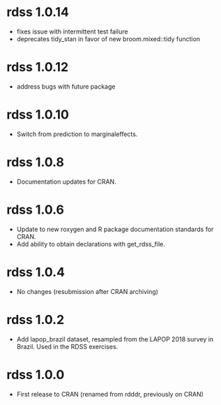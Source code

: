 # rdss 1.0.14

* fixes issue with intermittent test failure
* deprecates tidy_stan in favor of new broom.mixed::tidy function

# rdss 1.0.12

* address bugs with future package

# rdss 1.0.10

* Switch from prediction to marginaleffects.

# rdss 1.0.8

* Documentation updates for CRAN.

# rdss 1.0.6

* Update to new roxygen and R package documentation standards for CRAN.
* Add ability to obtain declarations with get_rdss_file.

# rdss 1.0.4

* No changes (resubmission after CRAN archiving)

# rdss 1.0.2

* Add lapop_brazil dataset, resampled from the LAPOP 2018 survey in Brazil. Used in the RDSS exercises.

# rdss 1.0.0

* First release to CRAN (renamed from rdddr, previously on CRAN)
